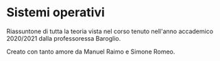# Sistemi operativi
Riassuntone di tutta la teoria vista nel corso tenuto nell'anno accademico 2020/2021 dalla professoressa Baroglio.


Creato con tanto amore da Manuel Raimo e Simone Romeo.
